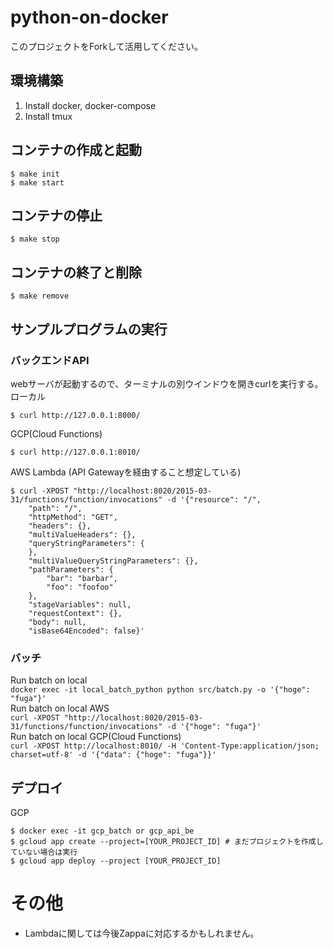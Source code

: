 # python-on-docker
このプロジェクトをForkして活用してください。
## 環境構築
1. Install docker, docker-compose
2. Install tmux

## コンテナの作成と起動

```
$ make init
$ make start
```

## コンテナの停止
```
$ make stop
```

## コンテナの終了と削除
```
$ make remove
```

## サンプルプログラムの実行
### バックエンドAPI
webサーバが起動するので、ターミナルの別ウインドウを開きcurlを実行する。
ローカル
```
$ curl http://127.0.0.1:8000/
```

GCP(Cloud Functions)
```
$ curl http://127.0.0.1:8010/
```

AWS Lambda (API Gatewayを経由すること想定している)
```
$ curl -XPOST "http://localhost:8020/2015-03-31/functions/function/invocations" -d '{"resource": "/",
    "path": "/",
    "httpMethod": "GET",
    "headers": {},
    "multiValueHeaders": {},
    "queryStringParameters": {
    },
    "multiValueQueryStringParameters": {},
    "pathParameters": {
        "bar": "barbar",
        "foo": "foofoo"
    },
    "stageVariables": null,
    "requestContext": {},
    "body": null,
    "isBase64Encoded": false}'
```

### バッチ
Run batch on local<br>
```docker exec -it local_batch_python python src/batch.py -o '{"hoge": "fuga"}'```<br>
Run batch on local AWS<br>
```curl -XPOST "http://localhost:8020/2015-03-31/functions/function/invocations" -d '{"hoge": "fuga"}'```<br>
Run batch on local GCP(Cloud Functions)<br>
```curl -XPOST http://localhost:8010/ -H 'Content-Type:application/json; charset=utf-8' -d '{"data": {"hoge": "fuga"}}'```<br>


## デプロイ

GCP
```
$ docker exec -it gcp_batch or gcp_api_be
$ gcloud app create --project=[YOUR_PROJECT_ID] # まだプロジェクトを作成していない場合は実行
$ gcloud app deploy --project [YOUR_PROJECT_ID]
```

# その他
- Lambdaに関しては今後Zappaに対応するかもしれません。
